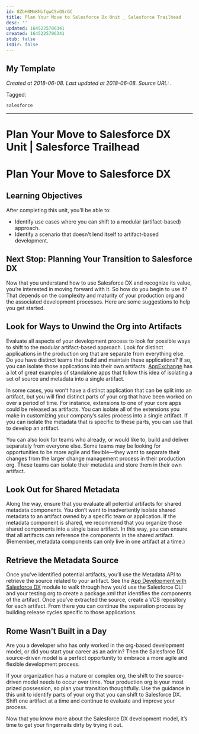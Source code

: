 ```yaml
---
id: 8ZbH0MmKNifgwCSvOSrGC
title: Plan Your Move to Salesforce Dx Unit _ Salesforce Trailhead
desc: ''
updated: 1645225706341
created: 1645225706341
stub: false
isDir: false
---
```

My Template
---

_Created at 2018-06-08._
_Last updated at 2018-06-08._
_Source URL: [](https://trailhead.salesforce.com/trails/sfdx_get_started/modules/sfdx_dev_model/units/sfdx_dev_model_evolve_to_dx)._



Tagged: 
```
salesforce
```


---

# Plan Your Move to Salesforce DX Unit | Salesforce Trailhead


# Plan Your Move to Salesforce DX

## Learning Objectives

After completing this unit, you’ll be able to:

*   Identify use cases where you can shift to a modular (artifact-based) approach.
*   Identify a scenario that doesn't lend itself to artifact-based development.

## Next Stop: Planning Your Transition to Salesforce DX

Now that you understand how to use Salesforce DX and recognize its value, you’re interested in moving forward with it. So how do you begin to use it? That depends on the complexity and maturity of your production org and the associated development processes. Here are some suggestions to help you get started.

## Look for Ways to Unwind the Org into Artifacts

Evaluate all aspects of your development process to look for possible ways to shift to the modular artifact-based approach. Look for distinct applications in the production org that are separate from everything else. Do you have distinct teams that build and maintain these applications? If so, you can isolate those applications into their own artifacts. [AppExchange](https://appexchange.salesforce.com/) has a lot of great examples of standalone apps that follow this idea of isolating a set of source and metadata into a single artifact.

In some cases, you won’t have a distinct application that can be split into an artifact, but you will find distinct parts of your org that have been worked on over a period of time. For instance, extensions to one of your core apps could be released as artifacts. You can isolate all of the extensions you make in customizing your company’s sales process into a single artifact. If you can isolate the metadata that is specific to these parts, you can use that to develop an artifact.

You can also look for teams who already, or would like to, build and deliver separately from everyone else. Some teams may be looking for opportunities to be more agile and flexible—they want to separate their changes from the larger change management process in their production org. These teams can isolate their metadata and store them in their own artifact.

## Look Out for Shared Metadata

Along the way, ensure that you evaluate all potential artifacts for shared metadata components. You don’t want to inadvertently isolate shared metadata to an artifact owned by a specific team or application. If the metadata component is shared, we recommend that you organize those shared components into a single base artifact. In this way, you can ensure that all artifacts can reference the components in the shared artifact. (Remember, metadata components can only live in one artifact at a time.)

## Retrieve the Metadata Source

Once you’ve identified potential artifacts, you’ll use the Metadata API to retrieve the source related to your artifact. See the [App Development with Salesforce DX](https://trailhead.salesforce.com/modules/sfdx_app_dev) module to walk through how you’d use the Salesforce CLI and your testing org to create a package.xml that identifies the components of the artifact. Once you’ve extracted the source, create a VCS repository for each artifact. From there you can continue the separation process by building release cycles specific to those applications.

## Rome Wasn’t Built in a Day

Are you a developer who has only worked in the org-based development model, or did you start your career as an admin? Then the Salesforce DX source-driven model is a perfect opportunity to embrace a more agile and flexible development process.

If your organization has a mature or complex org, the shift to the source-driven model needs to occur over time. Your production org is your most prized possession, so plan your transition thoughtfully. Use the guidance in this unit to identify parts of your org that you can shift to Salesforce DX. Shift one artifact at a time and continue to evaluate and improve your process.

Now that you know more about the Salesforce DX development model, it’s time to get your fingernails dirty by trying it out.

